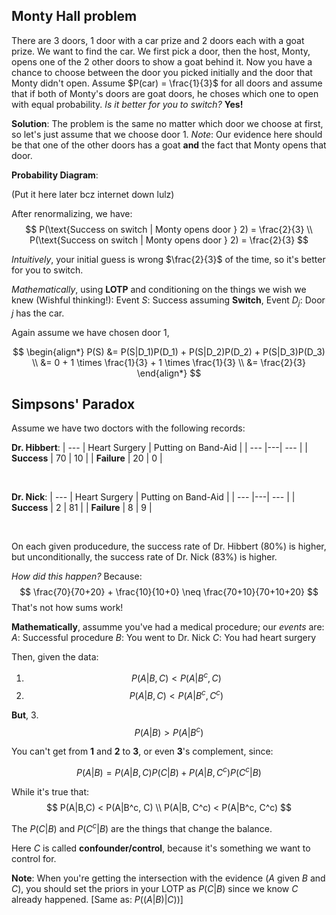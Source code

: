 ## Monty Hall problem

There are $3$ doors, $1$ door with a car prize and $2$ doors each with a goat prize. We want to find the car.
We first pick a door, then the host, Monty, opens one of the $2$ other doors to show a goat behind it. 
Now you have a chance to choose between the door you picked initially and the door that Monty didn't open.
Assume $P(car) = \frac{1}{3}$ for all doors and assume that if both of Monty's doors are goat doors, he choses which one to open with equal probability.
_Is it better for you to switch?_ **Yes!**

**Solution**:
The problem is the same no matter which door we choose at first, so let's just assume that we choose door $1$.
_Note_: Our evidence here should be that one of the other doors has a goat **and** the fact that Monty opens that door.

**Probability Diagram**:

(Put it here later bcz internet down lulz)

After renormalizing, we have:
$$
P(\text{Success on switch | Monty opens door } 2) = \frac{2}{3} \\
P(\text{Success on switch | Monty opens door } 2) = \frac{2}{3}
$$

_Intuitively_, your initial guess is wrong $\frac{2}{3}$ of the time, so it's better for you to switch.

_Mathematically_, using **LOTP** and conditioning on the things we wish we knew (Wishful thinking!):
Event $S$: Success assuming **Switch**,
Event $D_j$: Door $j$ has the car.

Again assume we have chosen door $1$,

$$
\begin{align*}
P(S) &= P(S|D_1)P(D_1) + P(S|D_2)P(D_2) + P(S|D_3)P(D_3) \\
&= 0 + 1 \times \frac{1}{3} + 1 \times \frac{1}{3} \\
&= \frac{2}{3}
\end{align*}
$$


## Simpsons' Paradox
Assume we have two doctors with the following records:

**Dr. Hibbert**:
| --- | Heart Surgery | Putting on Band-Aid |
| --- |---| --- |
| **Success** | 70 | 10 |
| **Failure** | 20 | 0 |

<br/>

**Dr. Nick**:
| --- | Heart Surgery | Putting on Band-Aid |
| --- |---| --- |
| **Success** | 2 | 81 |
| **Failure** | 8 | 9 |
 
 <br/>

On each given producedure, the success rate of Dr. Hibbert ($80\%$) is higher, but unconditionally, the success rate of Dr. Nick ($83\%$) is higher.

_How did this happen?_
Because:
$$
\frac{70}{70+20} + \frac{10}{10+0} \neq \frac{70+10}{70+10+20}
$$
That's not how sums work!

**Mathematically**, assumme you've had a medical procedure; our _events_ are:
$A$: Successful procedure
$B$: You went to Dr. Nick
$C$: You had heart surgery

Then, given the data:
1. $$ P(A|B, C) < P(A|B^c, C) $$
2. $$ P(A|B, C) < P(A|B^c, C^c) $$

**But**,
3. $$ P(A|B) > P(A|B^c) $$

You can't get from **1** and **2** to **3**, or even **3**'s complement, since:

$$
P(A|B) = P(A|B,C)P(C|B) + P(A|B,C^c)P(C^c|B)
$$

While it's true that:
$$
P(A|B,C) < P(A|B^c, C) \\
P(A|B, C^c) < P(A|B^c, C^c)
$$

The $P(C|B)$ and $P(C^c|B)$ are the things that change the balance.

Here $C$ is called **confounder/control**, because it's something we want to control for.

**Note**: When you're getting the intersection with the evidence ($A$ given $B$ and $C$), you should set the priors in your LOTP as $P(C|B)$ since we know $C$ already happened. [Same as: $P((A|B)|C))$]